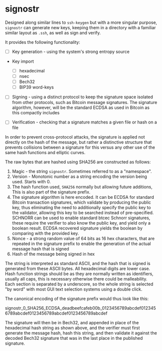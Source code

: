 # signostr

Designed along similar lines to `ssh-keygen` but with a more singular purpose,
`signostr` can generate new keys, keeping them in a directory with a familiar
similar layout as `.ssh`, as well as sign and verify.

It provides the following functionality:

- [ ] Key generation - using the system's strong entropy source

- Key import

    - [ ] hexadecimal
    - [ ] nsec
    - [ ] Bech32
    - [ ] BIP39 word-keys

- [ ] Signing - using a distinct protocol to keep the signature space
  isolated from other protocols, such as Bitcoin message signatures. The 
  signature algorithm, however, will be the standard ECDSA as used in 
  Bitcoin as this compactly includes 

- [ ] Verification - checking that a signature matches a given file or hash on
  a file

In order to prevent cross-protocol attacks, the signature is applied not
directly on the hash of the message, but rather a distinctive structure
that prevents collisions between a signature for this versus any other use
of the same hash functions and elliptic curves.

The raw bytes that are hashed using SHA256 are constructed as follows:

1. Magic - the string `signostr`. Sometimes referred to as a "namespace".
2. Version - Monotonic number as a string encoding the version being used.
   Starts with 0.
3. The hash function used, `SHA256` normally but allowing future additions,
   This is also part of the signature prefix.
4. The signature algorithm is here encoded. It can be ECDSA for standard 
   Bitcoin transaction signatures, which validate by producing the public 
   key, thus eliminating the need to additionally specify the public key to 
   the validator, allowing this key to be searched instead of pre-specified.
   SCHNORR can be used to enable standard btcec Schnorr signatures, these 
   require the verifier to also know the public key, and yield only a 
   boolean result. ECDSA recovered signature yields the boolean by comparing 
   with the provided key.
5. Nonce - a strong random value of 64 bits as 16 hex
   characters, that are repeated in the signature prefix to enable the
   generation of the actual message hash that is signed
6. Hash of the message being signed in hex

The string is interpreted as standard ASCII, and the hash that is signed is
generated from these ASCII bytes. All hexadecimal digits are lower case. 
Hash function strings should be as they are normally written as identifiers, 
usually all caps, this is necessary otherwise there could be malleability.
Each section is separated by a underscore, so the whole string is selected 
"by word" with most GUI text selection systems using a double click.

The canonical encoding of the signature prefix would thus look like this:

   signostr_0_SHA256_ECDSA_deadbeefcafeb00b_0123456789abcdef0123456789abcdef0123456789abcdef0123456789abcdef

The signature will then be in Bech32, and appended in place of the 
hexadecimal hash string as shown above, and the verifier must first generate 
the message hash, hash this string, and then validate it against the decoded 
Bech32 signature that was in the last place in the published signature.